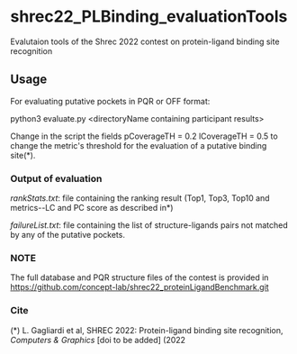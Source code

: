# shrec22_PLBinding_evaluationTools
 Evalutaion tools of the Shrec 2022  contest on protein-ligand binding site recognition

## Usage 
For evaluating putative pockets in PQR or OFF format:

python3 evaluate.py \<directoryName containing participant results\>

Change in the script the fields 
pCoverageTH = 0.2
lCoverageTH = 0.5
to change the metric's threshold for the evaluation of a putative binding site(\*).

### Output of evaluation
*rankStats.txt*: file containing the ranking result (Top1, Top3, Top10 and metrics--LC and PC score as described in\*)

*failureList.txt*: file containing the list of structure-ligands pairs not matched by any of the putative pockets.

### NOTE
The full database and PQR structure files of the contest is provided in https://github.com/concept-lab/shrec22_proteinLigandBenchmark.git

### Cite
(*) L. Gagliardi et al, SHREC 2022: Protein-ligand binding site recognition, *Computers & Graphics* [doi to be added] (2022
